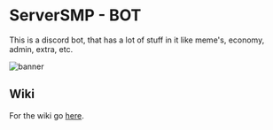 # ServerSMP - BOT

This is a discord bot, that has a lot of stuff in it like meme's, economy, admin, extra, etc.

![banner](https://serversmp.arpismp.ml/assets/banner-bot.png)

## Wiki

For the wiki go [here](https://github.com/Prince527GitHub/ServerSMP/wiki/ServerSMP-BOT-v13).
